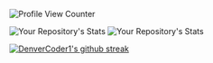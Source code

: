 ![Profile View Counter](https://komarev.com/ghpvc/?username=laka9)


![Your Repository's Stats](https://github-readme-stats.vercel.app/api?username=laka9&show_icons=true) ![Your Repository's Stats](https://github-readme-stats.vercel.app/api/top-langs/?username=laka9&theme=blue-green)


[![DenverCoder1's github streak](https://github-readme-streak-stats.herokuapp.com/?user=laka9&theme=blue-green)](https://github.com/DenverCoder1/github-readme-streak-stats)
